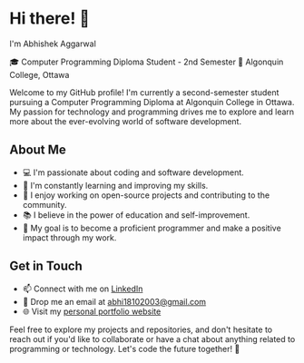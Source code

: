 # Hi there! 👋

I'm Abhishek Aggarwal

🎓 Computer Programming Diploma Student - 2nd Semester
🏫 Algonquin College, Ottawa

Welcome to my GitHub profile! I'm currently a second-semester student pursuing a Computer Programming Diploma at Algonquin College in Ottawa. My passion for technology and programming drives me to explore and learn more about the ever-evolving world of software development.

## About Me

- 💻 I'm passionate about coding and software development.
- 🌱 I'm constantly learning and improving my skills.
- 🔭 I enjoy working on open-source projects and contributing to the community.
- 📚 I believe in the power of education and self-improvement.
- 🎯 My goal is to become a proficient programmer and make a positive impact through my work.

## Get in Touch

- 📫 Connect with me on [LinkedIn](https://www.linkedin.com/in/abhishek-abhishek-295608253/)
- 📧 Drop me an email at [abhi18102003@gmail.com](mailto:abhi18102003@gmail.com)
- 🌐 Visit my [personal portfolio website](https://abhi181003.github.io/Personal-Portfolio/)

Feel free to explore my projects and repositories, and don't hesitate to reach out if you'd like to collaborate or have a chat about anything related to programming or technology. Let's code the future together! 🚀


<!---
abhi181003/abhi181003 is a ✨ special ✨ repository because its `README.md` (this file) appears on your GitHub profile.
You can click the Preview link to take a look at your changes.
--->
